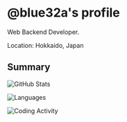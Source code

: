 # @blue32a's profile

Web Backend Developer.

Location: Hokkaido, Japan

## Summary

![GitHub Stats](https://github-readme-stats.vercel.app/api?username=blue32a&count_private=true)

![Languages](https://wakatime.com/share/@1631c999-3270-45d7-abf4-19a5325634dd/bb138926-8457-4373-8a6d-48481959ec35.svg)

![Coding Activity](https://wakatime.com/share/@1631c999-3270-45d7-abf4-19a5325634dd/e530d937-6222-4b25-bf84-b26b783f722d.svg)
